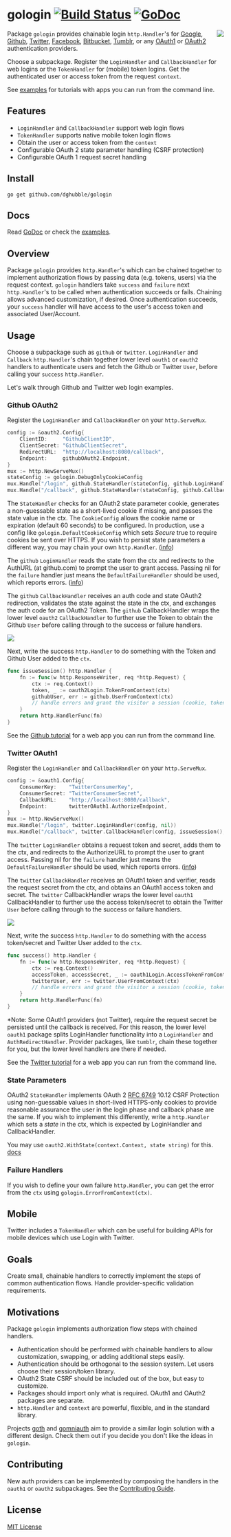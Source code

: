 # gologin [![Build Status](https://travis-ci.org/dghubble/gologin.svg?branch=master)](https://travis-ci.org/dghubble/gologin) [![GoDoc](https://godoc.org/github.com/dghubble/gologin?status.png)](https://godoc.org/github.com/dghubble/gologin)
<img align="right" src="https://storage.googleapis.com/dghubble/gologin.png">

Package `gologin` provides chainable login `http.Handler`'s for [Google](http://godoc.org/github.com/dghubble/gologin/google), [Github](http://godoc.org/github.com/dghubble/gologin/github), [Twitter](http://godoc.org/github.com/dghubble/gologin/twitter), [Facebook](http://godoc.org/github.com/dghubble/gologin/facebook), [Bitbucket](http://godoc.org/github.com/dghubble/gologin/bitbucket), [Tumblr](http://godoc.org/github.com/dghubble/gologin/tumblr), or any [OAuth1](http://godoc.org/github.com/dghubble/gologin/oauth1) or [OAuth2](http://godoc.org/github.com/dghubble/gologin/oauth2) authentication providers.

Choose a subpackage. Register the `LoginHandler` and `CallbackHandler` for web logins or the `TokenHandler` for (mobile) token logins. Get the authenticated user or access token from the request `context`.

See [examples](examples) for tutorials with apps you can run from the command line.

## Features

* `LoginHandler` and `CallbackHandler` support web login flows
* `TokenHandler` supports native mobile token login flows
* Obtain the user or access token from the `context`
* Configurable OAuth 2 state parameter handling (CSRF protection)
* Configurable OAuth 1 request secret handling

## Install

    go get github.com/dghubble/gologin

## Docs

Read [GoDoc](https://godoc.org/github.com/dghubble/gologin) or check the [examples](examples).

## Overview

Package `gologin` provides `http.Handler`'s which can be chained together to implement authorization flows by passing data (e.g. tokens, users) via the request context. `gologin` handlers take `success` and `failure` next `http.Handler`'s to be called when authentication succeeds or fails. Chaining allows advanced customization, if desired. Once authentication succeeds, your `success` handler will have access to the user's access token and associated User/Account.

## Usage

Choose a subpackage such as `github` or `twitter`. `LoginHandler` and `Callback` `http.Handler`'s chain together lower level `oauth1` or `oauth2` handlers to authenticate users and fetch the Github or Twitter `User`, before calling your `success` `http.Handler`.

Let's walk through Github and Twitter web login examples.

### Github OAuth2

Register the `LoginHandler` and `CallbackHandler` on your `http.ServeMux`.

```go
config := &oauth2.Config{
    ClientID:     "GithubClientID",
    ClientSecret: "GithubClientSecret",
    RedirectURL:  "http://localhost:8080/callback",
    Endpoint:     githubOAuth2.Endpoint,
}
mux := http.NewServeMux()
stateConfig := gologin.DebugOnlyCookieConfig
mux.Handle("/login", github.StateHandler(stateConfig, github.LoginHandler(config, nil)))
mux.Handle("/callback", github.StateHandler(stateConfig, github.CallbackHandler(config, issueSession(), nil)))
```

The `StateHandler` checks for an OAuth2 state parameter cookie, generates a non-guessable state as a short-lived cookie if missing, and passes the state value in the ctx. The `CookieConfig` allows the cookie name or expiration (default 60 seconds) to be configured. In production, use a config like `gologin.DefaultCookieConfig` which sets *Secure* true to require cookies be sent over HTTPS. If you wish to persist state parameters a different way, you may chain your own `http.Handler`. ([info](#state-parameters))

The `github` `LoginHandler` reads the state from the ctx and redirects to the AuthURL (at github.com) to prompt the user to grant access. Passing nil for the `failure` handler just means the `DefaultFailureHandler` should be used, which reports errors. ([info](#failure-handlers))

The `github` `CallbackHandler` receives an auth code and state OAuth2 redirection, validates the state against the state in the ctx, and exchanges the auth code for an OAuth2 Token. The `github` CallbackHandler wraps the lower level `oauth2` `CallbackHandler` to further use the Token to obtain the Github `User` before calling through to the success or failure handlers.

<img src="https://storage.googleapis.com/dghubble/gologin-github.png">

Next, write the success `http.Handler` to do something with the Token and Github User added to the `ctx`.

```go
func issueSession() http.Handler {
    fn := func(w http.ResponseWriter, req *http.Request) {
        ctx := req.Context()
        token, _ := oauth2Login.TokenFromContext(ctx)
        githubUser, err := github.UserFromContext(ctx)
        // handle errors and grant the visitor a session (cookie, token, etc.)
    }
    return http.HandlerFunc(fn)
}
```

See the [Github tutorial](examples/github) for a web app you can run from the command line.

### Twitter OAuth1

Register the `LoginHandler` and `CallbackHandler` on your `http.ServeMux`.

```go
config := &oauth1.Config{
    ConsumerKey:    "TwitterConsumerKey",
    ConsumerSecret: "TwitterConsumerSecret",
    CallbackURL:    "http://localhost:8080/callback",
    Endpoint:       twitterOAuth1.AuthorizeEndpoint,
}
mux := http.NewServeMux()
mux.Handle("/login", twitter.LoginHandler(config, nil))
mux.Handle("/callback", twitter.CallbackHandler(config, issueSession(), nil))
```

The `twitter` `LoginHandler` obtains a request token and secret, adds them to the ctx, and redirects to the AuthorizeURL to prompt the user to grant access. Passing nil for the `failure` handler just means the `DefaultFailureHandler` should be used, which reports errors. ([info](#failure-handlers))

The `twitter` `CallbackHandler` receives an OAuth1 token and verifier, reads the request secret from the ctx, and obtains an OAuth1 access token and secret. The `twitter` CallbackHandler wraps the lower level `oauth1` CallbackHandler to further use the access token/secret to obtain the Twitter `User` before calling through to the success or failure handlers.

<img src="https://storage.googleapis.com/dghubble/gologin-twitter.png">

Next, write the success `http.Handler` to do something with the access token/secret and Twitter User added to the `ctx`.

```go
func success() http.Handler {
    fn := func(w http.ResponseWriter, req *http.Request) {
        ctx := req.Context()
        accessToken, accessSecret, _ := oauth1Login.AccessTokenFromContext(ctx)
        twitterUser, err := twitter.UserFromContext(ctx)
        // handle errors and grant the visitor a session (cookie, token, etc.)
    }
    return http.HandlerFunc(fn)
}
```

*Note: Some OAuth1 providers (not Twitter), require the request secret be persisted until the callback is received. For this reason, the lower level `oauth1` package splits LoginHandler functionality into a `LoginHandler` and `AuthRedirectHandler`. Provider packages, like `tumblr`, chain these together for you, but the lower level handlers are there if needed.

See the [Twitter tutorial](examples/twitter) for a web app you can run from the command line.

### State Parameters

OAuth2 `StateHandler` implements OAuth 2 [RFC 6749](https://tools.ietf.org/html/rfc6749) 10.12 CSRF Protection using non-guessable values in short-lived HTTPS-only cookies to provide reasonable assurance the user in the login phase and callback phase are the same. If you wish to implement this differently, write a `http.Handler` which sets a *state* in the ctx, which is expected by LoginHandler and CallbackHandler.

You may use `oauth2.WithState(context.Context, state string)` for this. [docs](https://godoc.org/github.com/dghubble/gologin/oauth2#WithState)

### Failure Handlers

If you wish to define your own failure `http.Handler`, you can get the error from the `ctx` using `gologin.ErrorFromContext(ctx)`.

## Mobile

Twitter includes a `TokenHandler` which can be useful for building APIs for mobile devices which use Login with Twitter.

## Goals

Create small, chainable handlers to correctly implement the steps of common authentication flows. Handle provider-specific validation requirements.

## Motivations

Package `gologin` implements authorization flow steps with chained handlers.

* Authentication should be performed with chainable handlers to allow customization, swapping, or adding additional steps easily.
* Authentication should be orthogonal to the session system. Let users choose their session/token library.
* OAuth2 State CSRF should be included out of the box, but easy to customize.
* Packages should import only what is required. OAuth1 and OAuth2 packages are separate.
* `http.Handler` and `context` are powerful, flexible, and in the standard library.

Projects [goth](https://github.com/markbates/goth) and [gomniauth](https://github.com/stretchr/gomniauth) aim to provide a similar login solution with a different design. Check them out if you decide you don't like the ideas in `gologin`.

## Contributing

New auth providers can be implemented by composing the handlers in the `oauth1` or `oauth2` subpackages. See the [Contributing Guide](https://gist.github.com/dghubble/be682c123727f70bcfe7).

## License

[MIT License](LICENSE)
